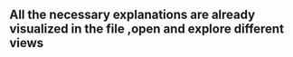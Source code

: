 ## All the necessary explanations are already visualized in the file ,open and explore different views
